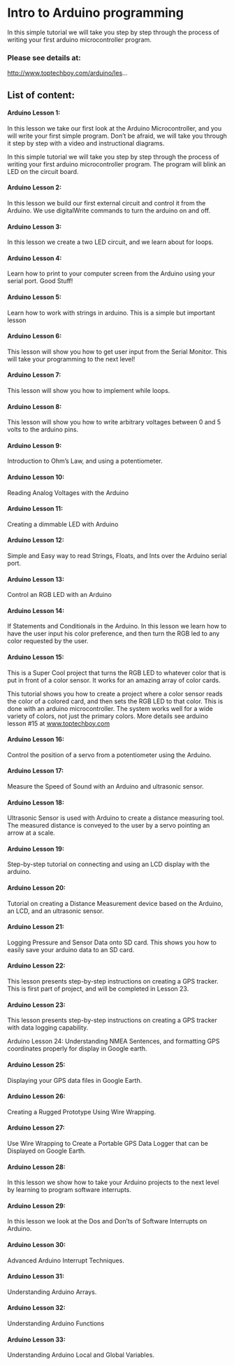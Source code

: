 # Intro to Arduino programming

In this simple tutorial we will take you step by step through the process of writing your first arduino microcontroller program.

### Please see details at:
http://www.toptechboy.com/arduino/les...

## List of content:

#### Arduino Lesson 1: 
In this lesson we take our first look at the Arduino Microcontroller, and you will write your first simple program. Don’t be afraid, we will take you through it step by step with a video and instructional diagrams.

In this simple tutorial we will take you step by step through the process of writing your first arduino microcontroller program. The program will blink an LED on the circuit board.

#### Arduino Lesson 2: 
In this lesson we build our first external circuit and control it from the Arduino. We use digitalWrite commands to turn the arduino on and off.

#### Arduino Lesson 3: 
In this lesson we create a two LED circuit, and we learn about for loops.

#### Arduino Lesson 4: 
Learn how to print to your computer screen from the Arduino using your serial port. Good Stuff!

#### Arduino Lesson 5: 
Learn how to work with strings in arduino. This is a simple but important lesson

#### Arduino Lesson 6: 
This lesson will show you how to get user input from the Serial Monitor. This will take your programming to the next level!

#### Arduino Lesson 7: 
This lesson will show you how to implement while loops.

#### Arduino Lesson 8: 
This lesson will show you how to write arbitrary voltages between 0 and 5 volts to the arduino pins.

#### Arduino Lesson 9: 
Introduction to Ohm’s Law, and using a potentiometer.

#### Arduino Lesson 10: 
Reading Analog Voltages with the Arduino

#### Arduino Lesson 11: 
Creating a dimmable LED with Arduino

#### Arduino Lesson 12: 
Simple and Easy way to read Strings, Floats, and Ints over the Arduino serial port.

#### Arduino Lesson 13: 
Control an RGB LED with an Arduino

#### Arduino Lesson 14: 
If Statements and Conditionals in the Arduino. In this lesson we learn how to have the user input his color preference, and then turn the RGB led to any color requested by the user.

#### Arduino Lesson 15: 
This is a Super Cool project that turns the RGB LED to whatever color that is put in front of a color sensor. It works for an amazing array of color cards.

This tutorial shows you how to create a project where a color sensor reads the color of a colored card, and then sets the RGB LED to that color. This is done with an arduino microcontroller. The system works well for a wide variety of colors, not just the primary colors. More details see arduino lesson #15 at www.toptechboy.com

#### Arduino Lesson 16: 
Control the position of a servo from a potentiometer using the Arduino.

#### Arduino Lesson 17: 
Measure the Speed of Sound with an Arduino and ultrasonic sensor.

#### Arduino Lesson 18: 
Ultrasonic Sensor is used with Arduino to create a distance measuring tool. The measured distance is conveyed to the user by a servo pointing an arrow at a scale.

#### Arduino Lesson 19: 
Step-by-step tutorial on connecting and using an LCD display with the arduino.

#### Arduino Lesson 20: 
Tutorial on creating a Distance Measurement device based on the Arduino, an LCD, and an ultrasonic sensor.

#### Arduino Lesson 21: 
Logging Pressure and Sensor Data onto SD card. This shows you how to easily save your arduino data to an SD card.

#### Arduino Lesson 22: 
This lesson presents step-by-step instructions on creating a GPS tracker. This is first part of project, and will be completed in Lesson 23.

#### Arduino Lesson 23: 
This lesson presents step-by-step instructions on creating a GPS tracker with data logging capability.

Arduino Lesson 24: 
Understanding NMEA Sentences, and formatting GPS coordinates properly for display in Google earth.

#### Arduino Lesson 25: 
Displaying your GPS data files in Google Earth.

#### Arduino Lesson 26: 
Creating a Rugged Prototype Using Wire Wrapping.

#### Arduino Lesson 27: 
Use Wire Wrapping to Create a Portable GPS Data Logger that can be Displayed on Google Earth.

#### Arduino Lesson 28: 
In this lesson we show how to take your Arduino projects to the next level by learning to program software interrupts.

#### Arduino Lesson 29: 
In this lesson we look at the Dos and Don’ts of Software Interrupts on Arduino.

#### Arduino Lesson 30: 
Advanced Arduino Interrupt Techniques.

#### Arduino Lesson 31: 
Understanding Arduino Arrays.

#### Arduino Lesson 32: 
Understanding Arduino Functions

#### Arduino Lesson 33: 
Understanding Arduino Local and Global Variables.
